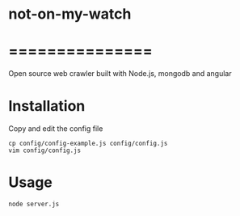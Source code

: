 # not-on-my-watch
# ===============

Open source web crawler built with Node.js, mongodb and angular

# Installation

Copy and edit the config file

    cp config/config-example.js config/config.js
    vim config/config.js

# Usage

    node server.js

